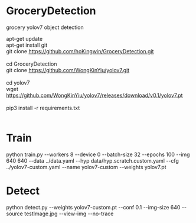 # GroceryDetection
grocery yolov7 object detection

apt-get update<br />
apt-get install git<br />
git clone https://github.com/hoKingwin/GroceryDetection.git<br />
<br />
cd GroceryDetection<br />
git clone https://github.com/WongKinYiu/yolov7.git<br />
<br />
cd yolov7<br />
wget https://github.com/WongKinYiu/yolov7/releases/download/v0.1/yolov7.pt<br />
<br />
pip3 install -r requirements.txt<br />
<br />
<h1>Train</h1>
python train.py --workers 8 --device 0 --batch-size 32 --epochs 100 --img 640 640 --data ../data.yaml --hyp data/hyp.scratch.custom.yaml --cfg ../yolov7-custom.yaml --name yolov7-custom --weights yolov7.pt

<h1>Detect</h1>
python detect.py --weights yolov7-custom.pt --conf 0.1 --img-size 640 --source testImage.jpg --view-img --no-trace